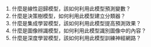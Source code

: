 

1. 什麼是線性迴歸模型，該如何利用此模型預測變數？
2. 什麼是決策樹模型，如何利用此模型建立分類器？
3. 什麼是集成學習模型，該如何利用此模型提高預測效果？
4. 什麼是圖像辨識模型，如何利用此模型識別圖像中的內容？
5. 什麼是深度學習模型，該如何利用此模型訓練神經網路？